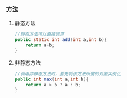 ### 方法

1. 静态方法

   ~~~java
   //静态方法可以直接调用
   public static int add(int a,int b){ 
       return a+b;
   }
   ~~~

2. 非静态方法

   ~~~java
   //调用非静态方法时，要先将该方法所属的对象实例化
   public int max(int a,int b){
       return a > b ? a : b;
   }
   ~~~

   